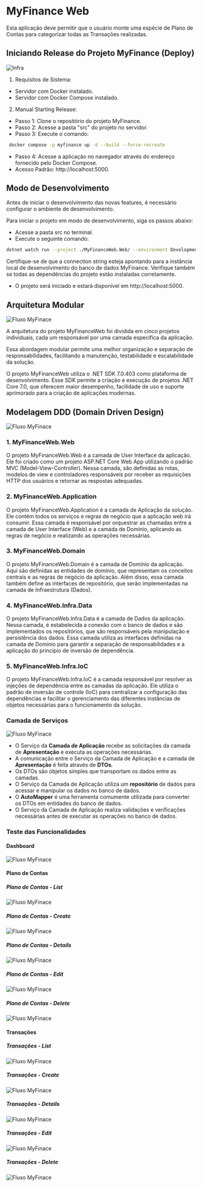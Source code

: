 # MyFinance Web

Esta aplicação deve permitir que o usuário monte uma espécie de Plano de Contas para categorizar
todas as Transações realizadas.

## Iniciando Release do Projeto MyFinance (Deploy)

![Infra](./diagrama/Infra.svg)

1. Requisitos de Sistema:

- Servidor com Docker instalado.
- Servidor com Docker Compose instalado.

2. Manual Starting Release:

- Passo 1: Clone o repositório do projeto MyFinance.
- Passo 2: Acesse a pasta "src" do projeto no servidor.
- Passo 3: Execute o comando:

```bash
 docker compose -p myfinance up -d --build --force-recreate
```

- Passo 4: Acesse a aplicação no navegador através do endereço fornecido pelo Docker Compose.
- Acesso Padrão: http://localhost:5000.

## Modo de Desenvolvimento

Antes de iniciar o desenvolvimento das novas features, é necessário configurar o ambiente de desenvolvimento.

Para iniciar o projeto em modo de desenvolvimento, siga os passos abaixo:

- Acesse a pasta src no terminal.
- Execute o seguinte comando:

```bash
dotnet watch run --project ./MyFinanceWeb.Web/ --environment Development
```

Certifique-se de que a connection string esteja apontando para a instância local de desenvolvimento do banco de dados MyFinance. Verifique também se todas as dependências do projeto estão instaladas corretamente.

- O projeto será iniciado e estará disponível em http://localhost:5000.

## Arquitetura Modular

![Fluxo MyFinace](./diagrama/Modular.svg)

<p>
A arquitetura do projeto MyFinanceWeb foi dividida em cinco projetos individuais, cada um responsável por uma camada específica da aplicação.</p>

<p>
Essa abordagem modular permite uma melhor organização e separação de responsabilidades, facilitando a manutenção, testabilidade e escalabilidade da solução.</p>

<p>
O projeto MyFinanceWeb utiliza o .NET SDK 7.0.403 como plataforma de desenvolvimento. 
Esse SDK permite a criação e execução de projetos .NET Core 7.0, que oferecem maior desempenho, facilidade de uso e suporte aprimorado para a criação de aplicações modernas.
</p>

## Modelagem DDD (Domain Driven Design)

![Fluxo MyFinace](./diagrama/DDD.svg)

### 1. MyFinanceWeb.Web

<p>
O projeto MyFinanceWeb.Web é a camada de User Interface da aplicação. Ele foi criado como um projeto ASP.NET Core Web App utilizando o padrão MVC (Model-View-Controller).
Nessa camada, são definidas as rotas, modelos de view e controladores responsáveis por receber as requisições HTTP dos usuários e retornar as respostas adequadas.
</p>

### 2. MyFinanceWeb.Application

<p>
O projeto MyFinanceWeb.Application é a camada de Aplicação da solução. Ele contém todos os serviços e regras de negócio que a aplicação web irá consumir. 
Essa camada é responsável por orquestrar as chamadas entre a camada de User Interface (Web) e a camada de Domínio, aplicando as regras de negócio e realizando as operações necessárias.
</p>

### 3. MyFinanceWeb.Domain

<p>
O projeto MyFinanceWeb.Domain é a camada de Domínio da aplicação. Aqui são definidas as entidades de domínio, que representam os conceitos centrais e as regras de negócio da aplicação. 
Além disso, essa camada também define as interfaces de repositório, que serão implementadas na camada de Infraestrutura (Dados).
</p>

### 4. MyFinanceWeb.Infra.Data

<p>
O projeto MyFinanceWeb.Infra.Data é a camada de Dados da aplicação. Nessa camada, é estabelecida a conexão com o banco de dados e são implementados os repositórios, que são responsáveis pela manipulação e persistência dos dados. 
Essa camada utiliza as interfaces definidas na camada de Domínio para garantir a separação de responsabilidades e a aplicação do princípio de inversão de dependência.
</p>

### 5. MyFinanceWeb.Infra.IoC

<p>
O projeto MyFinanceWeb.Infra.IoC é a camada responsável por resolver as injeções de dependência entre as camadas da aplicação. 
Ele utiliza o padrão de inversão de controle (IoC) para centralizar a configuração das dependências e facilitar o gerenciamento das diferentes instâncias de objetos necessárias para o funcionamento da solução.
</p>

### Camada de Serviços

![Fluxo MyFinace](./diagrama/Services.svg)

- O Serviço da **Camada de Aplicação** recebe as solicitações da camada de **Apresentação** e executa as operações necessárias.
- A comunicação entre o Serviço da Camada de Aplicação e a camada de **Apresentação** é feita através de **DTOs**.
- Os DTOs são objetos simples que transportam os dados entre as camadas.
- O Serviço da Camada de Aplicação utiliza um **repositório** de dados para acessar e manipular os dados no banco de dados.
- O **AutoMapper** é uma ferramenta comumente utilizada para converter os DTOs em entidades do banco de dados.
- O Serviço da Camada de Aplicação realiza validações e verificações necessárias antes de executar as operações no banco de dados.


### Teste das Funcionalidades

#### Dashboard
![Fluxo MyFinace](./teste/dashboard.png)
#### Plano de Contas
##### Plano de Contas - List
![Fluxo MyFinace](./teste/plano_contas_list.png)
##### Plano de Contas - Create
![Fluxo MyFinace](./teste/plano_contas_create.png)
##### Plano de Contas - Details
![Fluxo MyFinace](./teste/plano_contas_show.png)
##### Plano de Contas - Edit
![Fluxo MyFinace](./teste/plano_contas_edit.png)
##### Plano de Contas - Delete
![Fluxo MyFinace](./teste/plano_contas_delete.png)
#### Transações
##### Transações - List
![Fluxo MyFinace](./teste/plano_contas_list.png)
##### Transações - Create
![Fluxo MyFinace](./teste/plano_contas_create.png)
##### Transações - Details
![Fluxo MyFinace](./teste/plano_contas_show.png)
##### Transações - Edit
![Fluxo MyFinace](./teste/plano_contas_edit.png)
##### Transações - Delete
![Fluxo MyFinace](./teste/plano_contas_delete.png)

